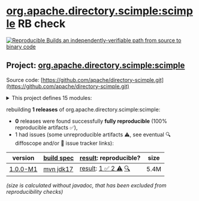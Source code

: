 [org.apache.directory.scimple:scimple](https://central.sonatype.com/artifact/org.apache.directory.scimple/scimple/versions) RB check
=======

[![Reproducible Builds](https://reproducible-builds.org/images/logos/rb.svg) an independently-verifiable path from source to binary code](https://reproducible-builds.org/)

## Project: [org.apache.directory.scimple:scimple](https://central.sonatype.com/artifact/org.apache.directory.scimple/scimple/versions)

Source code: [https://github.com/apache/directory-scimple.git](https://github.com/apache/directory-scimple.git)

<details><summary>This project defines 15 modules:</summary>

* [org.apache.directory.scimple:scim-client](https://central.sonatype.com/artifact/org.apache.directory.scimple/scim-client/1.0.0-M1)
* [org.apache.directory.scimple:scim-compliance-tests](https://central.sonatype.com/artifact/org.apache.directory.scimple/scim-compliance-tests/1.0.0-M1)
* [org.apache.directory.scimple:scim-core](https://central.sonatype.com/artifact/org.apache.directory.scimple/scim-core/1.0.0-M1)
* [org.apache.directory.scimple:scim-server](https://central.sonatype.com/artifact/org.apache.directory.scimple/scim-server/1.0.0-M1)
* [org.apache.directory.scimple:scim-server-jersey](https://central.sonatype.com/artifact/org.apache.directory.scimple/scim-server-jersey/1.0.0-M1)
* [org.apache.directory.scimple:scim-server-memory](https://central.sonatype.com/artifact/org.apache.directory.scimple/scim-server-memory/1.0.0-M1)
* [org.apache.directory.scimple:scim-server-quarkus](https://central.sonatype.com/artifact/org.apache.directory.scimple/scim-server-quarkus/1.0.0-M1)
* [org.apache.directory.scimple:scim-server-spring-boot](https://central.sonatype.com/artifact/org.apache.directory.scimple/scim-server-spring-boot/1.0.0-M1)
* [org.apache.directory.scimple:scim-spec-protocol](https://central.sonatype.com/artifact/org.apache.directory.scimple/scim-spec-protocol/1.0.0-M1)
* [org.apache.directory.scimple:scim-spec-schema](https://central.sonatype.com/artifact/org.apache.directory.scimple/scim-spec-schema/1.0.0-M1)
* [org.apache.directory.scimple:scim-spring-boot-starter](https://central.sonatype.com/artifact/org.apache.directory.scimple/scim-spring-boot-starter/1.0.0-M1)
* [org.apache.directory.scimple:scim-test](https://central.sonatype.com/artifact/org.apache.directory.scimple/scim-test/1.0.0-M1)
* [org.apache.directory.scimple:scim-test-coverage](https://central.sonatype.com/artifact/org.apache.directory.scimple/scim-test-coverage/1.0.0-M1)
* [org.apache.directory.scimple:scim-tools](https://central.sonatype.com/artifact/org.apache.directory.scimple/scim-tools/1.0.0-M1)
* [org.apache.directory.scimple:scimple](https://central.sonatype.com/artifact/org.apache.directory.scimple/scimple/1.0.0-M1)
</details>

rebuilding **1 releases** of org.apache.directory.scimple:scimple:
- **0** releases were found successfully **fully reproducible** (100% reproducible artifacts :white_check_mark:),
- 1 had issues (some unreproducible artifacts :warning:, see eventual :mag: diffoscope and/or :memo: issue tracker links):

| version | [build spec](/BUILDSPEC.md) | [result](https://reproducible-builds.org/docs/jvm/): reproducible? | size |
| -- | --------- | ------ | -- |
| [1.0.0-M1](https://central.sonatype.com/artifact/org.apache.directory.scimple/scimple/1.0.0-M1/pom) | [mvn jdk17](scimple-1.0.0-M1.buildspec) | [result](scimple-1.0.0-M1.buildinfo): [1 :white_check_mark:  2 :warning:](scimple-1.0.0-M1.buildcompare) [:mag:](scimple-1.0.0-M1.diffoscope) | 5.4M |

<i>(size is calculated without javadoc, that has been excluded from reproducibility checks)</i>
